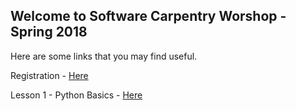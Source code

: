 ## Welcome to Software Carpentry Worshop - Spring 2018

Here are some links that you may find useful.

Registration - [Here](https://annawilliford.github.io/2018-02-24-UTA/)

Lesson 1 - Python Basics - [Here](https://rameshbalan.github.io/SWC.Spring18/PythonBasics/)
